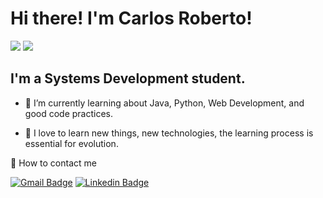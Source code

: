 # Hi there! I'm Carlos Roberto!

<div>
	<img heigth="180em" src="https://github-readme-stats.vercel.app/api?username=cagiiap&show_icons=true&theme=radical&include_all_commits=true&count_private=true">
  	<img heigth="180em" src="https://github-readme-stats.vercel.app/api/top-langs/?username=cagiiap&layout=compact&theme=radical">
</div>

## I'm a Systems Development student.

- 🌱 I’m currently learning about Java, Python, Web Development, and good code practices. 

- 📖 I love to learn new things, new technologies, the learning process is essential for evolution.

 💌 How to contact me

[![Gmail Badge](https://img.shields.io/badge/-Gmail-c14438?style=for-the-badge&logo=Gmail&logoColor=white&link=mailto:carollquiterio@gmail.com)](mailto:cjunior.oliveira03@gmail.com)
[![Linkedin Badge](https://img.shields.io/badge/-LinkedIn-blue?style=for-the-badge&logo=Linkedin&logoColor=white&link=https:https://www.linkedin.com/in/carolina-quiterio-978419188/)](https://github.com/cagiiap) <!-- Em processo de construção -->
